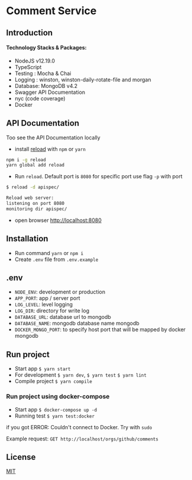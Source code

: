 ﻿# Comment Service

## Introduction
#### Technology Stacks & Packages:
 - NodeJS v12.19.0
 - TypeScript
 - Testing : Mocha & Chai
 - Logging : winston, winston-daily-rotate-file and morgan
 - Database: MongoDB v4.2
 - Swagger API Documentation
 - nyc (code coverage)
 - Docker

## API Documentation
Too see the API Documentation locally 
- install [reload](https://www.npmjs.com/package/reload) with `npm` or `yarn`

```bash
npm i -g reload
yarn global add reload
```
- Run `reload`. Default port is `8080` for specific port use flag `-p` with port
```bash 
$ reload -d apispec/

Reload web server:
listening on port 8080
monitoring dir apispec/

```
- open browser [http://localhost:8080](http://localhost:8080)


## Installation

- Run command `yarn` or `npm i`
- Create `.env` file from `.env.example` 

## .env

- `NODE_ENV`: development or production
- `APP_PORT`: app / server port
- `LOG_LEVEL`: level logging
- `LOG_DIR`: directory for write log
- `DATABASE_URL`: database url to mongodb
- `DATABASE_NAME`: mongodb database name mongodb
- `DOCKER_MONGO_PORT`: to specify host port that will be mapped by docker mongodb

## Run project 
- Start app `$ yarn start`
- For development `$ yarn dev`,  `$ yarn test` `$ yarn lint`
- Compile project `$ yarn compile`

### Run project using docker-compose
- Start app `$ docker-compose up -d`
- Running test `$ yarn test:docker`

if you got ERROR: Couldn't connect to Docker. Try with `sudo`

Example request:
`GET http://localhost/orgs/github/comments`

## License
[MIT](https://choosealicense.com/licenses/mit/)